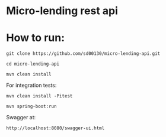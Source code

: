 # Micro-lending rest api

# How to run:
```
git clone https://github.com/sd00130/micro-lending-api.git
```
```
cd micro-lending-api
```
```
mvn clean install
```
For integration tests:
```
mvn clean install -Pitest
```
```
mvn spring-boot:run
```
Swagger at:
```
http://localhost:8080/swagger-ui.html
```
